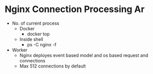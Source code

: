 # Nginx Connection Processing Ar
  - No. of current process
      - Docker 
        - docker top <container-name>
      - Inside shell
        - ps -C nginx -f
  - Worker
    - Nginx deployes event based model and os based request and connections
    - Max 512 connections by default